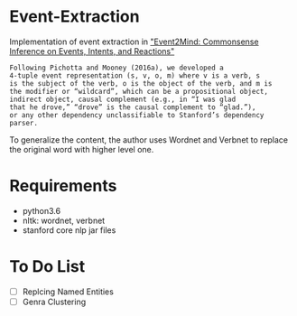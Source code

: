 # Event-Extraction

Implementation of event extraction in ["Event2Mind: Commonsense Inference on Events, Intents, and Reactions"](https://arxiv.org/pdf/1706.01331.pdf)
```
Following Pichotta and Mooney (2016a), we developed a
4-tuple event representation (s, v, o, m) where v is a verb, s
is the subject of the verb, o is the object of the verb, and m is
the modifier or “wildcard”, which can be a propositional object,
indirect object, causal complement (e.g., in “I was glad
that he drove,” “drove” is the causal complement to “glad.”),
or any other dependency unclassifiable to Stanford’s dependency
parser.
```
To generalize the content, the author uses Wordnet and Verbnet to replace the original word with higher level one. 

Requirements
=========
- python3.6
- nltk: wordnet, verbnet
- stanford core nlp jar files

To Do List
=========
- [ ] Replcing Named Entities
- [ ] Genra Clustering
